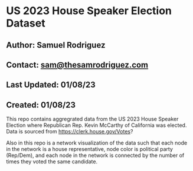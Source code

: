 # US 2023 House Speaker Election Dataset
## Author: Samuel Rodriguez
## Contact: sam@thesamrodriguez.com
## Last Updated: 01/08/23
## Created: 01/08/23

This repo contains aggregrated data from the US 2023 House Speaker Election
where Republican Rep. Kevin McCarthy of California was elected. Data is sourced from https://clerk.house.gov/Votes?

Also in this repo is a network visualization of the data such that each node in the 
network is a house representative, node color is political party (Rep/Dem), and each
node in the network is connected by the number of times they voted the same candidate.